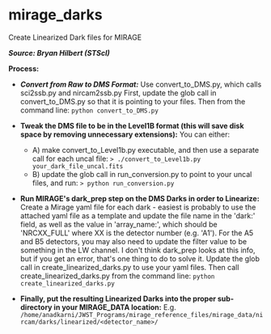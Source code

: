 # mirage_darks
Create Linearized Dark files for MIRAGE

***Source: Bryan Hilbert (STScI)***

**Process:**
- ***Convert from Raw to DMS Format:***
Use convert_to_DMS.py, which calls sci2ssb.py and nircam2ssb.py
First, update the glob call in convert_to_DMS.py so that it is pointing to your files.
Then from the command line:
`python convert_to_DMS.py`

- **Tweak the DMS file to be in the Level1B format (this will save disk space by removing unnecessary extensions):**
You can either:
  * A) make convert_to_Level1b.py executable, and then use a separate call for each uncal file: `> ./convert_to_Level1b.py your_dark_file_uncal.fits`
  * B) update the glob call in run_conversion.py to point to your uncal files, and run: `> python run_conversion.py`
  
- **Run MIRAGE's dark_prep step on the DMS Darks in order to Linearize:**
Create a Mirage yaml file for each dark - easiest is probably to use the attached yaml file as a template and update the file name in the 'dark:' field, as well as the value in 'array_name:', which should be 'NRCXX_FULL' where XX is the detector number (e.g. 'A1'). For the A5 and B5 detectors, you may also need to update the filter value to be something in the LW channel. I don't think dark_prep looks at this info, but if you get an error, that's one thing to do to solve it.
Update the glob call in create_linearized_darks.py to use your yaml files.
Then call create_linearized_darks.py from the command line: `python create_linearized_darks.py`

- **Finally, put the resulting Linearized Darks into the proper sub-directory in your MIRAGE_DATA location:**
E.g. `/home/anadkarni/JWST_Programs/mirage_reference_files/mirage_data/nircam/darks/linearized/<detector_name>/`

